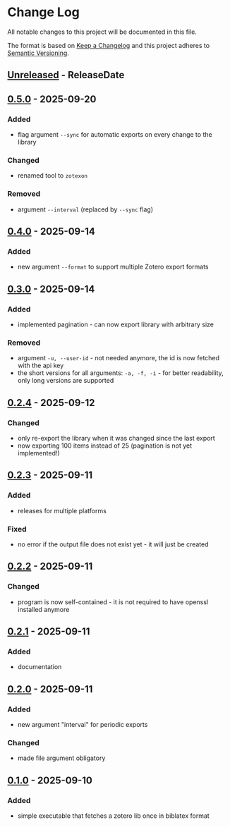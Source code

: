 # Change Log
All notable changes to this project will be documented in this file.

The format is based on [Keep a Changelog](http://keepachangelog.com/)
and this project adheres to [Semantic Versioning](http://semver.org/).

<!-- next-header -->

## [Unreleased] - ReleaseDate

## [0.5.0] - 2025-09-20

### Added
- flag argument `--sync` for automatic exports on every change to the library

### Changed
- renamed tool to `zotexon`

### Removed
- argument `--interval` (replaced by `--sync` flag)

## [0.4.0] - 2025-09-14

### Added
- new argument `--format` to support multiple Zotero export formats

## [0.3.0] - 2025-09-14

### Added
- implemented pagination - can now export library with arbitrary size

### Removed
- argument `-u, --user-id` - not needed anymore, the id is now fetched with the api key
- the short versions for all arguments: `-a, -f, -i` - for better readability, only long versions are supported

## [0.2.4] - 2025-09-12

### Changed
- only re-export the library when it was changed since the last export
- now exporting 100 items instead of 25 (pagination is not yet implemented!)

## [0.2.3] - 2025-09-11

### Added
- releases for multiple platforms

### Fixed
- no error if the output file does not exist yet - it will just be created

## [0.2.2] - 2025-09-11

### Changed
- program is now self-contained - it is not required to have openssl installed anymore

## [0.2.1] - 2025-09-11

### Added
- documentation

## [0.2.0] - 2025-09-11  

### Added
- new argument "interval" for periodic exports

### Changed
- made file argument obligatory

## [0.1.0] - 2025-09-10

### Added
- simple executable that fetches a zotero lib once in biblatex format

<!-- next-url -->
[Unreleased]: https://github.com/zotexon/predicates-rs/compare/v0.5.0...HEAD
[0.5.0]: https://github.com/zotexon/predicates-rs/compare/v0.4.0...v0.5.0
[0.4.0]: https://github.com/zotexon/predicates-rs/compare/v0.3.0...v0.4.0
[0.3.0]: https://github.com/zotexon/predicates-rs/compare/v0.2.4...v0.3.0
[0.2.4]: https://github.com/zotexon/predicates-rs/compare/v0.2.3...v0.2.4
[0.2.3]: https://github.com/zotexon/predicates-rs/compare/v0.2.2...v0.2.3
[0.2.2]: https://github.com/zotexon/predicates-rs/compare/v0.2.1...v0.2.2
[0.2.1]: https://github.com/zotexon/predicates-rs/compare/v0.2.0...v0.2.1
[0.2.0]: https://github.com/zotexon/predicates-rs/compare/v0.1.0...v0.2.0
[0.1.0]: https://github.com/fabiofranke/zotexon/compare/a9179286c9c33a5113a2d0414d58a2f2854da6e5...v0.1.0
